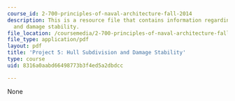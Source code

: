 ```yaml
---
course_id: 2-700-principles-of-naval-architecture-fall-2014
description: This is a resource file that contains information regarding hull subdivision
  and damage stability.
file_location: /coursemedia/2-700-principles-of-naval-architecture-fall-2014/8316a0aabd66498773b3f4ed5a2dbdcc_MIT2_700F14_project_5.pdf
file_type: application/pdf
layout: pdf
title: 'Project 5: Hull Subdivision and Damage Stability'
type: course
uid: 8316a0aabd66498773b3f4ed5a2dbdcc

---
```

None